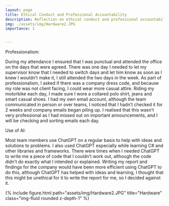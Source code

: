 ```yaml
---
layout: page
title: Ethical Conduct and Professional Accountability
description: Reflection on ethical conduct and professional accountability during Work Integrated Learning
img: ./assets/img/Hardware2.JPG
importance: 1


---
```


Professionalism: 

During my attendance I ensured that I was punctual and attended the office on the days that were agreed. There was one day I needed to let my supervisor know that I needed to switch days and let him know as soon as I knew I wouldn’t make it, I still attended the two days in the week. As part of professionalism, I asked if there was a company dress code, and because my role was not client facing, I could wear more casual attire. Riding my motorbike each day, I made sure I wore a collared polo shirt, jeans and smart casual shoes. I had my own email account, although the team communicated in person or over teams, I noticed that I hadn’t checked it for 2 weeks and company emails began piling up. I realised that this wasn’t very professional as I had missed out on important announcements, and I will be checking and sorting emails each day. 

Use of AI: 

Most team members use ChatGPT on a regular basis to help with ideas and solutions to problems. I also used ChatGPT especially while learning C# and other libraries and frameworks. There were times when I needed ChatGPT to write me a piece of code that I couldn’t work out, although the code didn’t do exactly what I intended or explained. Writing my report and findings for the company would have been more efficient using ChatGPT to do this, although ChatGPT has helped with ideas and learning, I thought that this might be unethical for it to write the report for me, so I decided against it.  

<div class="row">    
<div class="col-sm mt-3 mt-md-0">        
{% include figure.html path="assets/img/Hardware2.JPG" title="Hardware" class="img-fluid rounded z-depth-1" %}    
</div>
</div>